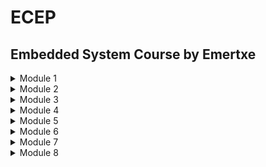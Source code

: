 # ECEP
## Embedded System Course by Emertxe

<details><summary> Module 1 </summary>
>>
<a href="https://github.com/RanitPradhan/ECEP/blob/master/Modules/Module-1.md"><B> Linux Systems</B></a>
</details>
<details><summary> Module 2 </summary> 
>>
<a href="https://github.com/RanitPradhan/ECEP/blob/master/Modules/Module-2.md"><B> Advanced C </B></a>
</details>
<details><summary> Module 3 </summary>
>>
<a href="https://github.com/RanitPradhan/ECEP/blob/master/Modules/Module-3.md"><B> Data structures and Logic analysis </B> </a>
</details>
<details><summary> Module 4 </summary> 
>>
<a href="https://github.com/RanitPradhan/ECEP/blob/master/Modules/Module-4.md"><B> Linux Internals & Networking </B></a>
</details>
<details><summary> Module 5 </summary> 
>>
<a href="https://github.com/RanitPradhan/ECEP/blob/master/Modules/Module-5.md"><B> Micro controllers </B></a>
</details>
<details><summary> Module 6 </summary> 
>>
<a href="https://github.com/RanitPradhan/ECEP/blob/master/Modules/Module-6.md"><B> Embedded Linux on ARM </B> </a>
</details>
<details><summary> Module 7 </summary> 
>>
<a href="https://github.com/RanitPradhan/ECEP/blob/master/Modules/Module-7.md"><B> C++ Programming </B></a>
</details>
<details><summary> Module 8 </summary>
>>
<a href="https://github.com/RanitPradhan/ECEP/blob/master/Modules/Module-8.md"><B> Qt Programmingking </B></a>
</details>

